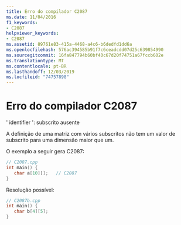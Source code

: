 ```yaml
---
title: Erro do compilador C2087
ms.date: 11/04/2016
f1_keywords:
- C2087
helpviewer_keywords:
- C2087
ms.assetid: 89761e83-415a-4468-a4c6-b6dedfd1dd6a
ms.openlocfilehash: 576ac394585b91f7c6ceadcdd07d25c639854990
ms.sourcegitcommit: 16fa847794b60bf40c67d20f74751a67fccb602e
ms.translationtype: MT
ms.contentlocale: pt-BR
ms.lasthandoff: 12/03/2019
ms.locfileid: "74757898"
---
```

# <a name="compiler-error-c2087"></a>Erro do compilador C2087

' identifier ': subscrito ausente

A definição de uma matriz com vários subscritos não tem um valor de subscrito para uma dimensão maior que um.

O exemplo a seguir gera C2087:

```cpp
// C2087.cpp
int main() {
   char a[10][];   // C2087
}
```

Resolução possível:

```cpp
// C2087b.cpp
int main() {
   char b[4][5];
}
```
